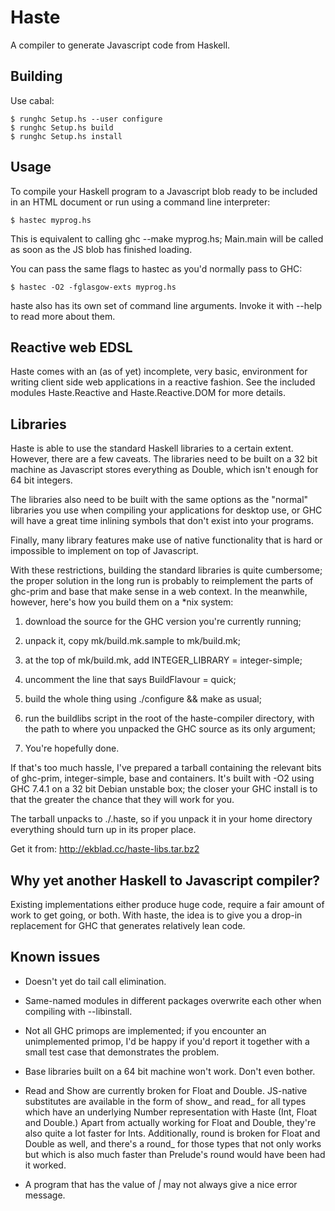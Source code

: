 Haste
=====

A compiler to generate Javascript code from Haskell.


Building
--------

Use cabal:

    $ runghc Setup.hs --user configure
    $ runghc Setup.hs build
    $ runghc Setup.hs install


Usage
-----

To compile your Haskell program to a Javascript blob ready to be included in an
HTML document or run using a command line interpreter:

    $ hastec myprog.hs

This is equivalent to calling ghc --make myprog.hs; Main.main will be called
as soon as the JS blob has finished loading.

You can pass the same flags to hastec as you'd normally pass to GHC:

    $ hastec -O2 -fglasgow-exts myprog.hs

haste also has its own set of command line arguments. Invoke it with --help to
read more about them.

Reactive web EDSL
-----------------

Haste comes with an (as of yet) incomplete, very basic, environment for writing
client side web applications in a reactive fashion. See the included modules
Haste.Reactive and Haste.Reactive.DOM for more details.


Libraries
---------

Haste is able to use the standard Haskell libraries to a certain extent.
However, there are a few caveats. The libraries need to be built on a 32 bit
machine as Javascript stores everything as Double, which isn't enough for 64
bit integers.

The libraries also need to be built with the same options as
the "normal" libraries you use when compiling your applications for desktop
use, or GHC will have a great time inlining symbols that don't exist into
your programs.

Finally, many library features make use of native functionality that is hard
or impossible to implement on top of Javascript.

With these restrictions, building the standard libraries is quite cumbersome;
the proper solution in the long run is probably to reimplement the parts of
ghc-prim and base that make sense in a web context. In the meanwhile, however,
here's how you build them on a *nix system:

1. download the source for the GHC version you're currently running;

2. unpack it, copy mk/build.mk.sample to mk/build.mk;

3. at the top of mk/build.mk, add INTEGER_LIBRARY = integer-simple;

4. uncomment the line that says BuildFlavour = quick;

5. build the whole thing using ./configure && make as usual;

6. run the buildlibs script in the root of the haste-compiler directory, with
   the path to where you unpacked the GHC source as its only argument;

7. You're hopefully done.

If that's too much hassle, I've prepared a tarball containing the relevant
bits of ghc-prim, integer-simple, base and containers. It's built with -O2
using GHC 7.4.1 on a 32 bit Debian unstable box; the closer your GHC install
is to that the greater the chance that they will work for you.

The tarball unpacks to ./.haste, so if you unpack it in your home directory
everything should turn up in its proper place.

Get it from: http://ekblad.cc/haste-libs.tar.bz2


Why yet another Haskell to Javascript compiler?
-----------------------------------------------

Existing implementations either produce huge code, require a fair amount of
work to get going, or both. With haste, the idea is to give you a drop-in
replacement for GHC that generates relatively lean code.


Known issues
------------

* Doesn't yet do tail call elimination.

* Same-named modules in different packages overwrite each other when compiling
  with --libinstall.

* Not all GHC primops are implemented; if you encounter an unimplemented
  primop, I'd be happy if you'd report it together with a small test case that
  demonstrates the problem.

* Base libraries built on a 64 bit machine won't work. Don't even bother.

* Read and Show are currently broken for Float and Double. JS-native
  substitutes are available in the form of show_ and read_ for all types which
  have an underlying Number representation with Haste (Int, Float and Double.)
  Apart from actually working for Float and Double, they're also quite a lot
  faster for Ints. Additionally, round is broken for Float and Double as well,
  and there's a round_ for those types that not only works but which is also
  much faster than Prelude's round would have been had it worked.

* A program that has the value of _|_ may not always give a nice error
  message.
